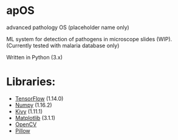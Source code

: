# apOS
advanced pathology OS (placeholder name only)

ML system for detection of pathogens in microscope slides (WIP). (Currently tested with malaria database only)

Written in Python (3.x)

# Libraries:

- [TensorFlow](https://www.tensorflow.org/) (1.14.0)
- [Numpy](https://numpy.org/) (1.16.2)
- [Kivy](https://kivy.org/#home) (1.11.1)
- [Matplotlib](https://matplotlib.org/) (3.1.1)
- [OpenCV](https://opencv.org/) 
- [Pillow](https://pillow.readthedocs.io/en/stable/) 
